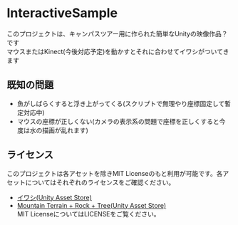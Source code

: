 # InteractiveSample
このプロジェクトは、キャンパスツアー用に作られた簡単なUnityの映像作品？です  
マウスまたはKinect(今後対応予定)を動かすとそれに合わせてイワシがついてきます  

## 既知の問題
* 魚がしばらくすると浮き上がってくる(スクリプトで無理やり座標固定して暫定対応中)
* マウスの座標が正しくない(カメラの表示系の問題で座標を正しくすると今度は水の描画が乱れます)

## ライセンス
このプロジェクトは各アセットを除きMIT Licenseのもと利用が可能です。各アセットについてはそれぞれのライセンスをご確認ください。  
* [イワシ(Unity Asset Store)](https://assetstore.unity.com/packages/3d/characters/animals/37963)
* [Mountain Terrain + Rock + Tree(Unity Asset Store)](https://assetstore.unity.com/packages/3d/environments/landscapes/97905)  
MIT LicenseについてはLICENSEをご覧ください。